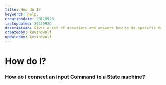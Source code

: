 ```yaml
---
title: How do I?
keywords: help,
creationdate: 20170920
lastupdated: 20170920
description: Gives a set of questions and answers how to do specific tasks
createdby: kevindwolf
updatedby: kevindwolf
---
```


# How do I?

### How do I connect an Input Command to a State machine?
